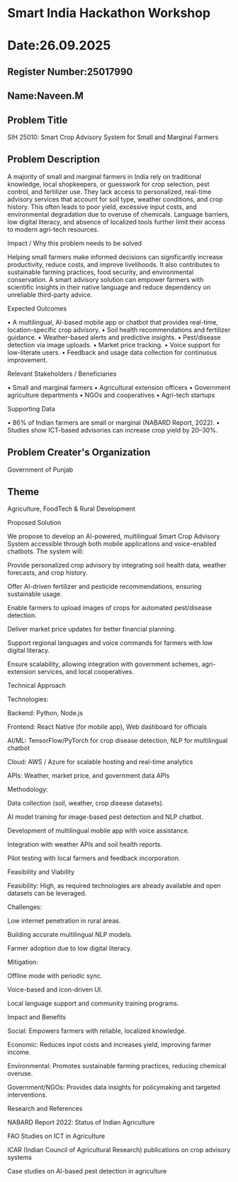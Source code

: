 # Smart India Hackathon Workshop
# Date:26.09.2025
## Register Number:25017990
## Name:Naveen.M
## Problem Title
SIH 25010: Smart Crop Advisory System for Small and Marginal Farmers
## Problem Description
A majority of small and marginal farmers in India rely on traditional knowledge, local shopkeepers, or guesswork for crop selection, pest control, and fertilizer use. They lack access to personalized, real-time advisory services that account for soil type, weather conditions, and crop history. This often leads to poor yield, excessive input costs, and environmental degradation due to overuse of chemicals. Language barriers, low digital literacy, and absence of localized tools further limit their access to modern agri-tech resources.

Impact / Why this problem needs to be solved

Helping small farmers make informed decisions can significantly increase productivity, reduce costs, and improve livelihoods. It also contributes to sustainable farming practices, food security, and environmental conservation. A smart advisory solution can empower farmers with scientific insights in their native language and reduce dependency on unreliable third-party advice.

Expected Outcomes

• A multilingual, AI-based mobile app or chatbot that provides real-time, location-specific crop advisory.
• Soil health recommendations and fertilizer guidance.
• Weather-based alerts and predictive insights.
• Pest/disease detection via image uploads.
• Market price tracking.
• Voice support for low-literate users.
• Feedback and usage data collection for continuous improvement.

Relevant Stakeholders / Beneficiaries

• Small and marginal farmers
• Agricultural extension officers
• Government agriculture departments
• NGOs and cooperatives
• Agri-tech startups

Supporting Data

• 86% of Indian farmers are small or marginal (NABARD Report, 2022).
• Studies show ICT-based advisories can increase crop yield by 20–30%.

## Problem Creater's Organization
Government of Punjab

## Theme
Agriculture, FoodTech & Rural Development

Proposed Solution

We propose to develop an AI-powered, multilingual Smart Crop Advisory System accessible through both mobile applications and voice-enabled chatbots. The system will:

Provide personalized crop advisory by integrating soil health data, weather forecasts, and crop history.

Offer AI-driven fertilizer and pesticide recommendations, ensuring sustainable usage.

Enable farmers to upload images of crops for automated pest/disease detection.

Deliver market price updates for better financial planning.

Support regional languages and voice commands for farmers with low digital literacy.

Ensure scalability, allowing integration with government schemes, agri-extension services, and local cooperatives.

Technical Approach

Technologies:

Backend: Python, Node.js

Frontend: React Native (for mobile app), Web dashboard for officials

AI/ML: TensorFlow/PyTorch for crop disease detection, NLP for multilingual chatbot

Cloud: AWS / Azure for scalable hosting and real-time analytics

APIs: Weather, market price, and government data APIs

Methodology:

Data collection (soil, weather, crop disease datasets).

AI model training for image-based pest detection and NLP chatbot.

Development of multilingual mobile app with voice assistance.

Integration with weather APIs and soil health reports.

Pilot testing with local farmers and feedback incorporation.

Feasibility and Viability

Feasibility: High, as required technologies are already available and open datasets can be leveraged.

Challenges:

Low internet penetration in rural areas.

Building accurate multilingual NLP models.

Farmer adoption due to low digital literacy.

Mitigation:

Offline mode with periodic sync.

Voice-based and icon-driven UI.

Local language support and community training programs.

Impact and Benefits

Social: Empowers farmers with reliable, localized knowledge.

Economic: Reduces input costs and increases yield, improving farmer income.

Environmental: Promotes sustainable farming practices, reducing chemical overuse.

Government/NGOs: Provides data insights for policymaking and targeted interventions.

Research and References

NABARD Report 2022: Status of Indian Agriculture

FAO Studies on ICT in Agriculture

ICAR (Indian Council of Agricultural Research) publications on crop advisory systems

Case studies on AI-based pest detection in agriculture
